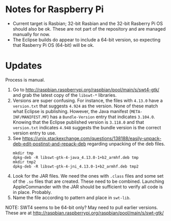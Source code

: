 # Notes for Raspberry Pi

* Current target is Rasbian; 32-bit Rasbian and the 32-bit Rasberry Pi OS should also be ok. These are not part of the repository and are managed manually for now.
* The Eclipse builds do appear to include a 64-bit version, so expecting that Rasberry Pi OS (64-bit) will be ok.

# Updates

Process is manual.

1. Go to http://raspbian.raspberrypi.org/raspbian/pool/main/s/swt4-gtk/ and grab the latest copy of the `libswt-*` libraries.
2. Versions are super confusing. For instance, the files with `4.13.0` have a `version.txt` that suggests `4.924` as the version. None of these match what Eclipse is publishing. However, the Java manifest (`META-INF/MANIFEST.MF`) has a `Bundle-Version` entry that indicates `3.104.0`. Knowing that the Eclipse published version is `3.118.0` and that `version.txt` indicates `4.948` suggests the bundle version is the correct version entry to use.
3. See https://unix.stackexchange.com/questions/138188/easily-unpack-deb-edit-postinst-and-repack-deb regarding unpacking of the deb files.
   ```
   mkdir tmp
   dpkg-deb -R libswt-gtk-4-java_4.13.0-1+b2_armhf.deb tmp
   mkdir tmp2
   dpkg-deb -R libswt-gtk-4-jni_4.13.0-1+b2_armhf.deb tmp2
   ```
4. Look for the JAR files. We need the ones with `.class` files and some set of the `.so` files that are created. These need to be combined. Launching AppleCommander with the JAR should be sufficient to verify all code is in place. Probably.
5. Name the file according to pattern and place in `swt-lib`.


NOTE: SWT4 seems to be 64-bit only? May need to pull earlier versions.
These are at http://raspbian.raspberrypi.org/raspbian/pool/main/s/swt-gtk/
